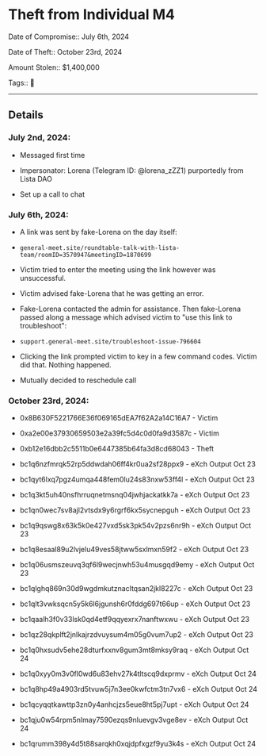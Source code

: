 # Theft from Individual M4

Date of Compromise:: July 6th, 2024

Date of Theft:: October 23rd, 2024

Amount Stolen:: $1,400,000

Tags:: 🔑

---


## Details

### July 2nd, 2024: 

- Messaged first time

- Impersonator: Lorena (Telegram ID: @lorena_zZZ1) purportedly from Lista DAO

- Set up a call to chat


### July 6th, 2024: 

- A link was sent by fake-Lorena on the day itself:

- `general-meet.site/roundtable-talk-with-lista-team/roomID=3570947&meetingID=1870699`

- Victim tried to enter the meeting using the link however was unsuccessful.

- Victim advised fake-Lorena that he was getting an error.

- Fake-Lorena contacted the admin for assistance. Then fake-Lorena passed along a message which advised victim to "use this link to troubleshoot":

- `support.general-meet.site/troubleshoot-issue-796604`

- Clicking the link prompted victim to key in a few command codes. Victim did that. Nothing happened.

- Mutually decided to reschedule call


### October 23rd, 2024: 

- 0x8B630F5221766E36f069165dEA7f62A2a14C16A7 - Victim
- 0xa2e00e37930659503e2a39fc5d4c0d0fa9d3587c - Victim
- 0xb12e16dbb2c5511b0e6447385b64fa3d8cd68043 - Theft
- bc1q6nzfmrqk52rp5ddwdah06ff4kr0ua2sf28ppx9 - eXch Output Oct 23
- bc1qyt6lxq7pgz4umqa448fem0lu24s83nxw53ff4l - eXch Output Oct 23
- bc1q3kt5uh40nsfhrruqnetmsnq04jwhjackatkk7a - eXch Output Oct 23
- bc1qn0wec7sv8ajl2vtsdx9y6rgrf6kx5sycnepguh - eXch Output Oct 23
- bc1q9qswg8x63k5k0e427vxd5sk3pk54v2pzs6nr9h - eXch Output Oct 23
- bc1q8esaal89u2lvjelu49ves58jtww5sxlmxn59f2 - eXch Output Oct 23
- bc1q06usmszeuvq3qf6l9wecjnwh53u4musgqd9emy - eXch Output Oct 23
- bc1qlghq869n30d9wgdmkutznacltqsan2jkl8227c - eXch Output Oct 23
- bc1qlt3vwksqcn5y5k6l6jgunsh6r0fddg697t66up - eXch Output Oct 23
- bc1qaalh3f0v33lsk0qd4etf9qqyexrx7nanftwxwu - eXch Output Oct 23
- bc1qz28qkplft2jnlkajrzdvuysum4m05g0vum7up2 - eXch Output Oct 23

- bc1q0hxsudv5ehe28dturfxxnv8gum3mt8mksy9raq - eXch Output Oct 24
- bc1q0xyy0m3v0fl0wd6u83ehv27k4tltscq9dxprmv - eXch Output Oct 24
- bc1q8hp49a4903rd5tvuw5j7n3ee0kwfctm3tn7vx6 - eXch Output Oct 24
- bc1qcyqqtkawttp3zn0y4anhcjzs5eue8ht5pj7upt - eXch Output Oct 24
- bc1qju0w54rpm5nlmay7590ezqs9nluevgv3vge8ev - eXch Output Oct 24
- bc1qrumm398y4d5t88sarqkh0xqjdpfxgzf9yu3k4s - eXch Output Oct 24